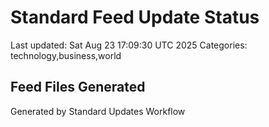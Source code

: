 # Standard Feed Update Status
Last updated: Sat Aug 23 17:09:30 UTC 2025
Categories: technology,business,world

## Feed Files Generated

Generated by Standard Updates Workflow
